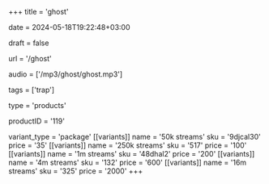 +++
title = 'ghost'

date = 2024-05-18T19:22:48+03:00

draft = false

url = '/ghost'

audio = ['/mp3/ghost/ghost.mp3']

tags = ['trap']

type = 'products'

productID = '119'

variant_type = 'package'
[[variants]]
name = '50k streams'
sku = '9djcal30'
price = '35'
[[variants]]
name = '250k streams'
sku = '517'
price = '100'
[[variants]]
name = '1m streams'
sku = '48dhal2'
price = '200'
[[variants]]
name = '4m streams'
sku = '132'
price = '600'
[[variants]]
name = '16m streams'
sku = '325'
price = '2000'
+++

